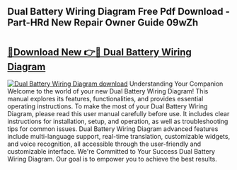 ## Dual Battery Wiring Diagram Free Pdf Download - Part-HRd New Repair Owner Guide 09wZh

# <h2><a href="http://dfmo7k.blite.top/?on=Dual+Battery+Wiring+Diagram">🔗Download New 👉🔴 Dual Battery Wiring Diagram</a></h2>

[![Dual Battery Wiring Diagram download](https://i.imgur.com/lujVjoI.png)](http://dfmo7k.blite.top/?on=Dual+Battery+Wiring+Diagram)
Understanding Your Companion Welcome to the world of your new Dual Battery Wiring Diagram! This manual explores its features, functionalities, and provides essential operating instructions. To make the most of your Dual Battery Wiring Diagram, please read this user manual carefully before use. It includes clear instructions for installation, setup, and operation, as well as troubleshooting tips for common issues. Dual Battery Wiring Diagram advanced features include multi-language support, real-time translation, customizable widgets, and voice recognition, all accessible through the user-friendly and customizable interface. We're Committed to Your Success Dual Battery Wiring Diagram. Our goal is to empower you to achieve the best results.
